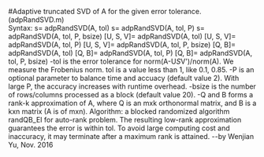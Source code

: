 #Adaptive truncated SVD of A for the given error tolerance. (adpRandSVD.m)  
Syntax:
 s= adpRandSVD(A, tol)
 s= adpRandSVD(A, tol, P)
 s= adpRandSVD(A, tol, P, bsize)
 [U, S, V]= adpRandSVD(A, tol)
 [U, S, V]= adpRandSVD(A, tol, P)
 [U, S, V]= adpRandSVD(A, tol, P, bsize)
 [Q, B]= adpRandSVD(A, tol)
 [Q, B]= adpRandSVD(A, tol, P)
 [Q, B]= adpRandSVD(A, tol, P, bsize)
 -tol is the error tolerance for norm(A-U*S*V')/norm(A). We measure the
  Frobenius norm. tol is a value less than 1, like 0.1, 0.85.
 -P is an optional parameter to balance time and accuacy (default value 2).
  With large P, the accuracy increases with runtime overhead.
 -bsize is the number of rows/columns processed as a block (default value
  20).
 -Q and B forms a rank-k approximation of A, where Q is an mxk orthonormal 
  matrix, and B is a kxn matrix (A is of mxn).
Algorithm: a blocked randomized algorithm randQB_EI for auto-rank problem.
  The resulting low-rank approximation guarantees the error is within tol.
  To avoid large computing cost and inaccuracy, it may terminate after a 
  maximum rank is attained. 
                  --by Wenjian Yu, Nov. 2016